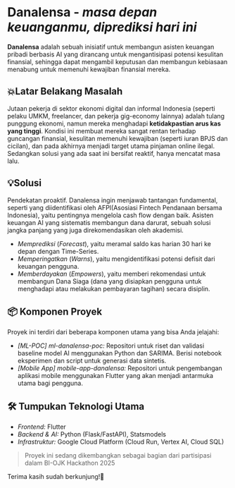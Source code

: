 # Danalensa - *masa depan keuanganmu, diprediksi hari ini*

**Danalensa** adalah sebuah inisiatif untuk membangun asisten keuangan pribadi berbasis AI yang dirancang untuk mengantisipasi potensi kesulitan finansial, sehingga dapat mengambil keputusan dan membangun kebiasaan menabung untuk memenuhi kewajiban finansial mereka.

## 💥Latar Belakang Masalah

Jutaan pekerja di sektor ekonomi digital dan informal Indonesia (seperti pelaku UMKM, freelancer, dan pekerja gig-economy lainnya) adalah tulang punggung ekonomi, namun mereka menghadapi **ketidakpastian arus kas yang tinggi**. Kondisi ini membuat mereka sangat rentan terhadap guncangan finansial, kesulitan memenuhi kewajiban (seperti iuran BPJS dan cicilan), dan pada akhirnya menjadi target utama pinjaman online ilegal. Sedangkan solusi yang ada saat ini bersifat reaktif, hanya mencatat masa lalu.

## 💡Solusi

Pendekatan proaktif. Danalensa ingin menjawab tantangan fundamental, seperti yang diidentifikasi oleh AFPI(Asosiasi Fintech Pendanaan bersama Indonesia), yaitu pentingnya mengelola cash flow dengan baik.
Asisten keuangan AI yang sistematis membangun dana darurat, sebuah solusi jangka panjang yang juga direkomendasikan oleh akademisi.

* *Memprediksi* (*Forecast*), yaitu meramal saldo kas harian 30 hari ke depan dengan Time-Series.
* *Memperingatkan* (*Warns*), yaitu mengidentifikasi potensi defisit dari keuangan pengguna.
* *Memberdayakan* (*Empowers*), yaitu memberi rekomendasi untuk membangun Dana Siaga (dana yang disiapkan pengguna untuk menghadapi atau melakukan pembayaran tagihan) secara disiplin.

## 📦 Komponen Proyek

Proyek ini terdiri dari beberapa komponen utama yang bisa Anda jelajahi:

* *[ML-POC] ml-danalensa-poc:* Repositori untuk riset dan validasi baseline model AI menggunakan Python dan SARIMA. Berisi notebook eksperimen dan script untuk generasi data sintetis.
* *[Mobile App] mobile-app-danalensa:* Repositori untuk pengembangan aplikasi mobile menggunakan Flutter yang akan menjadi antarmuka utama bagi pengguna.

## 🛠️ Tumpukan Teknologi Utama

* *Frontend:* Flutter
* *Backend & AI:* Python (Flask/FastAPI), Statsmodels
* *Infrastruktur:* Google Cloud Platform (Cloud Run, Vertex AI, Cloud SQL)

> Proyek ini sedang dikembangkan sebagai bagian dari partisipasi dalam BI-OJK Hackathon 2025

Terima kasih sudah berkunjung!👋



